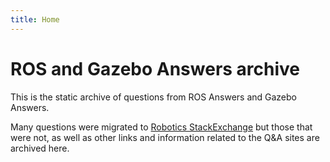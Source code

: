 ```yaml
---
title: Home
---
```


# ROS and Gazebo Answers archive


This is the static archive of questions from ROS Answers and Gazebo Answers.

Many questions were migrated to [Robotics StackExchange](https://robotics.stackexchange.com) but those that were not, as well as other links and information related to the Q&A sites are archived here.
